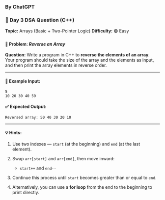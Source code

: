 ### By ChatGPT

### 🔹 **Day 3 DSA Question (C++)**

**Topic:** Arrays (Basic + Two-Pointer Logic)
**Difficulty:** 🟢 Easy

#### 🧩 Problem: *Reverse an Array*

**Question:**
Write a program in C++ to **reverse the elements of an array**.
Your program should take the size of the array and the elements as input,
and then print the array elements in reverse order.

---

#### 🧠 **Example Input:**

```
5
10 20 30 40 50
```

#### ✅ **Expected Output:**

```
Reversed array: 50 40 30 20 10
```

---

#### 💡 **Hints:**

1. Use two indexes — `start` (at the beginning) and `end` (at the last element).
2. Swap `arr[start]` and `arr[end]`, then move inward:

   * `start++` and `end--`
3. Continue this process until `start` becomes greater than or equal to `end`.
4. Alternatively, you can use a **for loop** from the end to the beginning to print directly.
